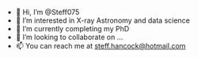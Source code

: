 - 👋 Hi, I’m @Steff075
- 👀 I’m interested in X-ray Astronomy and data science
- 🌱 I’m currently completing my PhD
- 💞️ I’m looking to collaborate on ...
- 📫 You can reach me at steff.hancock@hotmail.com

<!---
Steff075/Steff075 is a ✨ special ✨ repository because its `README.md` (this file) appears on your GitHub profile.
You can click the Preview link to take a look at your changes.
--->
